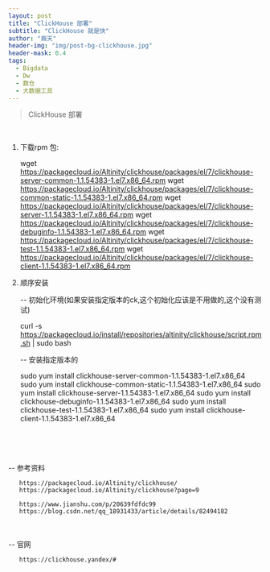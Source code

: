```yaml
---
layout: post
title: "ClickHouse 部署"
subtitle: "ClickHouse 就是快"
author: "裔天"
header-img: "img/post-bg-clickhouse.jpg"
header-mask: 0.4
tags:
  - Bigdata
  - Dw
  - 数仓
  - 大数据工具
---
```


> ClickHouse 部署

<br>


1.  下载rpm 包:

       wget https://packagecloud.io/Altinity/clickhouse/packages/el/7/clickhouse-server-common-1.1.54383-1.el7.x86_64.rpm
       wget https://packagecloud.io/Altinity/clickhouse/packages/el/7/clickhouse-common-static-1.1.54383-1.el7.x86_64.rpm
       wget https://packagecloud.io/Altinity/clickhouse/packages/el/7/clickhouse-server-1.1.54383-1.el7.x86_64.rpm
       wget https://packagecloud.io/Altinity/clickhouse/packages/el/7/clickhouse-debuginfo-1.1.54383-1.el7.x86_64.rpm
       wget https://packagecloud.io/Altinity/clickhouse/packages/el/7/clickhouse-test-1.1.54383-1.el7.x86_64.rpm
       wget https://packagecloud.io/Altinity/clickhouse/packages/el/7/clickhouse-client-1.1.54383-1.el7.x86_64.rpm

2.  顺序安装

    -- 初始化环境(如果安装指定版本的ck,这个初始化应该是不用做的,这个没有测试)

       curl -s https://packagecloud.io/install/repositories/altinity/clickhouse/script.rpm.sh | sudo bash

    -- 安装指定版本的

       sudo yum install clickhouse-server-common-1.1.54383-1.el7.x86_64
       sudo yum install clickhouse-common-static-1.1.54383-1.el7.x86_64
       sudo yum install clickhouse-server-1.1.54383-1.el7.x86_64
       sudo yum install clickhouse-debuginfo-1.1.54383-1.el7.x86_64
       sudo yum install clickhouse-test-1.1.54383-1.el7.x86_64
       sudo yum install clickhouse-client-1.1.54383-1.el7.x86_64


<br><br><br>

-- 参考资料 

       https://packagecloud.io/Altinity/clickhouse/ 
       https://packagecloud.io/Altinity/clickhouse?page=9

       https://www.jianshu.com/p/20639fdfdc99
       https://blog.csdn.net/qq_18931433/article/details/82494182

<br><br>
-- 官网

       https://clickhouse.yandex/#

